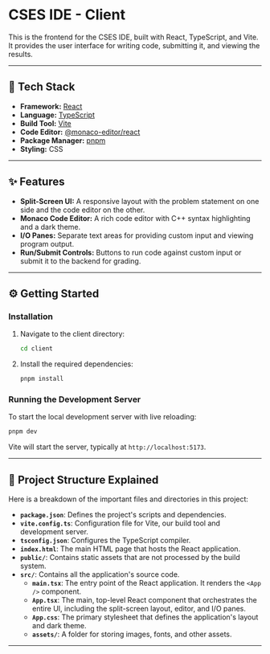 # CSES IDE - Client

This is the frontend for the CSES IDE, built with React, TypeScript, and Vite. It provides the user interface for writing code, submitting it, and viewing the results.

---

## 🚀 Tech Stack

- **Framework:** [React](https://react.dev/)
- **Language:** [TypeScript](https://www.typescriptlang.org/)
- **Build Tool:** [Vite](https://vitejs.dev/)
- **Code Editor:** [@monaco-editor/react](https://www.npmjs.com/package/@monaco-editor/react)
- **Package Manager:** [pnpm](https://pnpm.io/)
- **Styling:** CSS

---

## ✨ Features

- **Split-Screen UI:** A responsive layout with the problem statement on one side and the code editor on the other.
- **Monaco Code Editor:** A rich code editor with C++ syntax highlighting and a dark theme.
- **I/O Panes:** Separate text areas for providing custom input and viewing program output.
- **Run/Submit Controls:** Buttons to run code against custom input or submit it to the backend for grading.

---

## ⚙️ Getting Started

### Installation

1.  Navigate to the client directory:
    ```bash
    cd client
    ```

2.  Install the required dependencies:
    ```bash
    pnpm install
    ```

### Running the Development Server

To start the local development server with live reloading:

```bash
pnpm dev
```

Vite will start the server, typically at `http://localhost:5173`.

---

## 📁 Project Structure Explained

Here is a breakdown of the important files and directories in this project:

- **`package.json`**: Defines the project's scripts and dependencies.
- **`vite.config.ts`**: Configuration file for Vite, our build tool and development server.
- **`tsconfig.json`**: Configures the TypeScript compiler.
- **`index.html`**: The main HTML page that hosts the React application.
- **`public/`**: Contains static assets that are not processed by the build system.
- **`src/`**: Contains all the application's source code.
  - **`main.tsx`**: The entry point of the React application. It renders the `<App />` component.
  - **`App.tsx`**: The main, top-level React component that orchestrates the entire UI, including the split-screen layout, editor, and I/O panes.
  - **`App.css`**: The primary stylesheet that defines the application's layout and dark theme.
  - **`assets/`**: A folder for storing images, fonts, and other assets.

---
